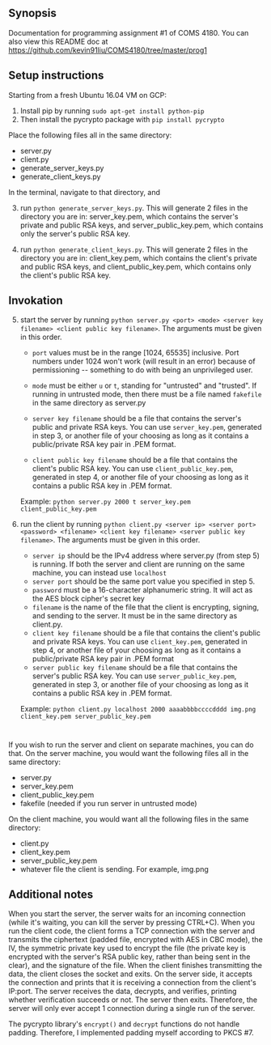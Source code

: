 ## Synopsis

Documentation for programming assignment #1 of COMS 4180. You can also view this README doc at https://github.com/kevin91liu/COMS4180/tree/master/prog1


## Setup instructions

Starting from a fresh Ubuntu 16.04 VM on GCP:

1. Install pip by running ```sudo apt-get install python-pip```
2. Then install the pycrypto package with ```pip install pycrypto```

Place the following files all in the same directory:

 * server.py
 * client.py
 * generate_server_keys.py
 * generate_client_keys.py

In the terminal, navigate to that directory, and

3. run ```python generate_server_keys.py```. This will generate 2 files in the directory you are in: server_key.pem, which contains the server's private and public RSA keys, and server_public_key.pem, which contains only the server's public RSA key.

4. run ```python generate_client_keys.py```. This will generate 2 files in the directory you are in: client_key.pem, which contains the client's private and public RSA keys, and client_public_key.pem, which contains only the client's public RSA key.


## Invokation

5. start the server by running ```python server.py <port> <mode> <server key filename> <client public key filename>```. The arguments must be given in this order.
   
   * ```port``` values must be in the range [1024, 65535] inclusive. Port numbers under 1024 won't work (will result in an error) because of permissioning -- something to do with being an unprivileged user. 
  
   * ```mode``` must be either ```u``` or ```t```, standing for "untrusted" and "trusted". If running in untrusted mode, then there must be a file named ```fakefile``` in the same directory as server.py
  
   * ```server key filename``` should be a file that contains the server's public and private RSA keys. You can use ```server_key.pem```, generated in step 3, or another file of your choosing as long as it contains a public/private RSA key pair in .PEM format.
   * ```client public key filename``` should be a file that contains the client's public RSA key. You can use ```client_public_key.pem```, generated in step 4, or another file of your choosing as long as it contains a public RSA key in .PEM format.

   Example: ```python server.py 2000 t server_key.pem client_public_key.pem```


6. run the client by running ```python client.py <server ip> <server port> <password> <filename> <client key filename> <server public key filename>```. The arguments must be given in this order.

   * ```server ip``` should be the IPv4 address where server.py (from step 5) is running. If both the server and client are running on the same machine, you can instead use ```localhost```
   * ```server port``` should be the same port value you specified in step 5.
   * ```password``` must be a 16-character alphanumeric string. It will act as the AES block cipher's secret key
   * ```filename``` is the name of the file that the client is encrypting, signing, and sending to the server. It must be in the same directory as client.py.
   * ```client key filename``` should be a file that contains the client's public and private RSA keys. You can use ```client_key.pem```, generated in step 4, or another file of your choosing as long as it contains a public/private RSA key pair in .PEM format
   * ```server public key filename``` should be a file that contains the server's public RSA key. You can use ```server_public_key.pem```, generated in step 3, or another file of your choosing as long as it contains a public RSA key in .PEM format.

   Example: ```python client.py localhost 2000 aaaabbbbccccdddd img.png client_key.pem server_public_key.pem```

#

If you wish to run the server and client on separate machines, you can do that. On the server machine, you would want the following files all in the same directory:
* server.py
* server_key.pem
* client_public_key.pem
* fakefile (needed if you run server in untrusted mode)

On the client machine, you would want all the following files in the same directory:
* client.py
* client_key.pem
* server_public_key.pem
* whatever file the client is sending. For example, img.png


## Additional notes

When you start the server, the server waits for an incoming connection (while it's waiting, you can kill the server by pressing CTRL+C). When you run the client code, the client forms a TCP connection with the server and transmits the ciphertext (padded file, encrypted with AES in CBC mode), the IV, the symmetric private key used to encrypt the file (the private key is encrypted with the server's RSA public key, rather than being sent in the clear), and the signature of the file. When the client finishes transmitting the data, the client closes the socket and exits. On the server side, it accepts the connection and prints that it is receiving a connection from the client's IP:port. The server receives the data, decrypts, and verifies, printing whether verification succeeds or not. The server then exits. Therefore, the server will only ever accept 1 connection during a single run of the server. 

The pycrypto library's ```encrypt()``` and ```decrypt``` functions do not handle padding. Therefore, I implemented padding myself according to PKCS #7. 
